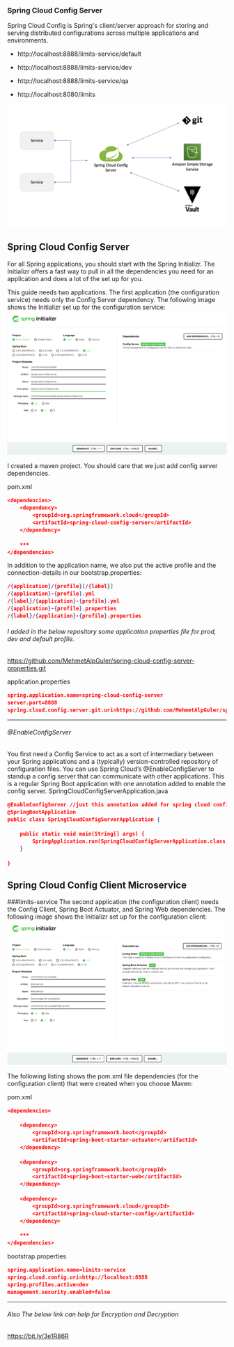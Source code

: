 ### Spring Cloud Config Server

Spring Cloud Config is Spring's client/server approach for storing and serving distributed configurations across multiple applications and environments.

- http://localhost:8888/limits-service/default
- http://localhost:8888/limits-service/dev
- http://localhost:8888/limits-service/qa


- http://localhost:8080/limits


![](images/spring-cloud-config-server-sheme.png)


## Spring Cloud Config Server
For all Spring applications, you should start with the Spring Initializr. The Initializr offers a fast way to pull in all the dependencies you need for an application and does a lot of the set up for you.

This guide needs two applications. The first application (the configuration service) needs only the Config Server dependency. The following image shows the Initializr set up for the configuration service:
![](images/spring-cloud-config-server.png)

I created a maven project.  You should care that we just add config server dependencies.

pom.xml
```json
<dependencies>
    <dependency>
        <groupId>org.springframework.cloud</groupId>
        <artifactId>spring-cloud-config-server</artifactId>
    </dependency>

    ***
</dependencies>
```

In addition to the application name, we also put the active profile and the connection-details in our bootstrap.properties:
```json
/{application}/{profile}[/{label}]
/{application}-{profile}.yml
/{label}/{application}-{profile}.yml
/{application}-{profile}.properties
/{label}/{application}-{profile}.properties
```

######  I added in the below repository some application properties file for prod, dev and default profile.  
https://github.com/MehmetAlpGuler/spring-cloud-config-server-properties.git



application.properties
```json
spring.application.name=spring-cloud-config-server
server.port=8888
spring.cloud.config.server.git.uri=https://github.com/MehmetAlpGuler/spring-cloud-config-server-properties.git
```
---
###### @EnableConfigServer 
You first need a Config Service to act as a sort of intermediary between your Spring applications and a (typically) version-controlled repository of configuration files. You can use Spring Cloud’s @EnableConfigServer to standup a config server that can communicate with other applications. This is a regular Spring Boot application with one annotation added to enable the config server.
SpringCloudConfigServerApplication.java
```json
@EnableConfigServer //just this annotation added for spring cloud config server
@SpringBootApplication
public class SpringCloudConfigServerApplication {

	public static void main(String[] args) {
		SpringApplication.run(SpringCloudConfigServerApplication.class, args);
	}

}
```


## Spring Cloud Config Client Microservice
###limits-service
The second application (the configuration client) needs the Config Client, Spring Boot Actuator, and Spring Web dependencies. The following image shows the Initializr set up for the configuration client:
![](images/spring-cloud-config-server-client.png)


The following listing shows the pom.xml file dependencies (for the configuration client) that were created when you choose Maven:

pom.xml
```json
<dependencies>

    <dependency>
        <groupId>org.springframework.boot</groupId>
        <artifactId>spring-boot-starter-actuator</artifactId>
    </dependency>

    <dependency>
        <groupId>org.springframework.boot</groupId>
        <artifactId>spring-boot-starter-web</artifactId>
    </dependency>

    <dependency>
        <groupId>org.springframework.cloud</groupId>
        <artifactId>spring-cloud-starter-config</artifactId>
    </dependency>

    ***
</dependencies>
```

bootstrap.properties
```json
spring.application.name=limits-service
spring.cloud.config.uri=http://localhost:8888
spring.profiles.active=dev
management.security.enabled=false
```

 
  

----
###### Also The below link can help for Encryption and Decryption
https://bit.ly/3e1R86R